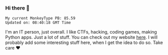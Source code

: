 ### Hi there 👋
<!-- PB START -->
```
My current MonkeyType PB: 85.59
Updated on: 08:40:18 GMT Time
```
<!-- PB END -->
I'm an IT person, just overall. I like CTFs, hacking, coding games, making Python apps. Just a lot of stuff.
You can check out my website [here](https://skill3472.github.io/).
I will probably add some interesting stuff here, when I get the idea to do so. Take care ❤️
